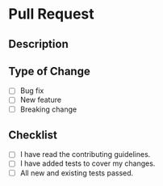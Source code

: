 # Pull Request

## Description
<!-- Please include a summary of the change and which issue is fixed. -->

## Type of Change
- [ ] Bug fix
- [ ] New feature
- [ ] Breaking change

## Checklist
- [ ] I have read the contributing guidelines.
- [ ] I have added tests to cover my changes.
- [ ] All new and existing tests passed.

